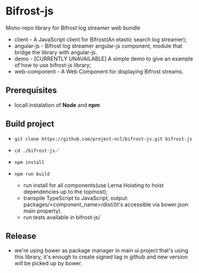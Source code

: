 # Bifrost-js

Mono-repo library for Bifrost log streamer web bundle
- client - A JavaScript client for Bifrost(An elastic search log streamer);
- angular-js - Bifrost log streamer angular-js component, module that bridge the library with angular-js.
- demo - [CURRENTLY UNAVAILABLE] A simple demo to give an example of how to use bifrost-js library;
- web-component - A Web Component for displaying Bifrost streams.

## Prerequisites

- locall instalation of **Node** and **npm**

## Build project
- `git clone https://github.com/project-ncl/bifrost-js.git bifrost-js`
- `cd ./bifrost-js／`
- `npm install `

- `npm run build`
  - run install for all components(use Lerna Hoisting to hoist dependencies up to the topmost);
  - transpile TypeScript to JavaScript, output: packages/<component_name>/dist/(it's accessible via bower.json main property).
  - run tests available in bifrost-js/

## Release
- we're using bower as package manager in main ui project that's using this library, it's 
  enough to create signed tag in github and new version will be picked up by bower.
